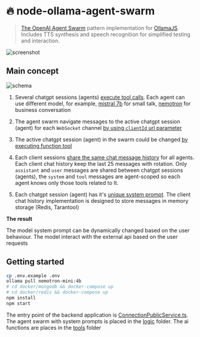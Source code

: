 # 🔥 node-ollama-agent-swarm 

> [The OpenAI Agent Swarm](https://github.com/openai/swarm) pattern implementation for [OllamaJS](https://github.com/ollama/ollama-js). Includes TTS synthesis and speech recognition for simplified testing and interaction.

![screenshot](./screenshot.png)

## Main concept

![schema](./schema.png)

1. Several chatgpt sessions (agents) [execute tool calls](https://ollama.com/blog/tool-support). Each agent can use different model, for example, [mistral 7b](https://ollama.com/library/mistral) for small talk, [nemotron](https://ollama.com/library/nemotron) for business conversation

2. The agent swarm navigate messages to the active chatgpt session (agent) for each `WebSocket` channel [by using `clientId` url parameter](src/routes/session.ts#L5)

3. The active chatgpt session (agent) in the swarm could be changed [by executing function tool](https://platform.openai.com/docs/assistants/tools/function-calling) 

4. Each client sessions [share the same chat message history](https://platform.openai.com/docs/api-reference/messages/getMessage) for all agents. Each client chat history keep the last 25 messages with rotation. Only `assistant` and `user` messages are shared between chatgpt sessions (agents), the `system` and `tool` messages are agent-scoped so each agent knows only those tools related to It.

5. Each chatgpt session (agent) has it's [unique system prompt](https://platform.openai.com/docs/api-reference/messages/createMessage#messages-createmessage-role). The client chat history implementation is designed to store messages in memory storage (Redis, Tarantool)

**The result**

The model system prompt can be dynamically changed based on the user behaviour. The model interact with the external api based on the user requests

## Getting started

```bash
cp .env.example .env
ollama pull nemotron-mini:4b
# cd docker/mongodb && docker-compose up
# cd docker/redis && docker-compose up
npm install
npm start
```

The entry point of the backend application is [ConnectionPublicService.ts](src/services/public/ConnectionPublicService.ts). The agent swarm with system prompts is placed in the [logic](src/services/logic) folder. The ai functions are places in the [tools](src/services/tools) folder 
